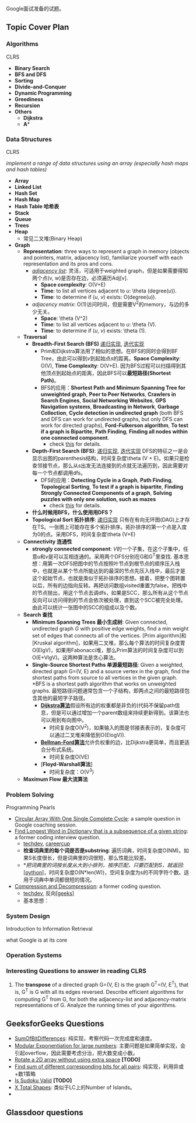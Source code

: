Google面试准备的试题。
## Topic Cover Plan
### Algorithms

CLRS

- **Binary Search**
- **BFS and DFS**
- **Sorting**
- **Divide-and-Conquer**
- **Dynamic Programming**
- **Greediness**
- **Recursion**
- **Others**
    - **Dijkstra**
    - **A***

### Data Structures

CLRS

*implement a range of data structures using an array (especially hash maps and hash tables)*

- **Array**
- **Linked List**
- **Hash Set**
- **Hash Map**
- **Hash Table 哈希表**
- **Stack**
- **Queue**
- **Trees**
- **Heap**
    - 常见二叉堆(Binary Heap)
- **Graph**
    - **Representation**: three ways to represent a graph in memory (objects and pointers, matrix, adjacency list), familiarize yourself with each representation and its pros and cons.
        - [*adjacency list*](../../Algorithms/Graph/Graph.h): 灵活，可适用于weighted graph，但是如果需要得知两个点(v, w)是否存在边，必须遍历Adj[v]. 
            - **Space complexity**: O(V+E)
            - **Time**: to list all vertices adjacent to *u*: \theta (degree(*u*)).
            - **Time**: to determine if (*u*, *v*) exists: O(degree(*u*)).
        - *adjacency matrix*: O(1)访问时间，但是需要V<sup>2</sup>的memory，与边的多少无关。
            - **Space**: \theta (V^2)
            - **Time**: to list all vertices adjacent to *u*: \theta (V).
            - **Time**: to determine if (*u*, *v*) exists: \theta (1).
    - **Traversal**
        - **Breadth-First Search (BFS)** [递归实现](../../Algorithms/Graph/Graph.cpp), [迭代实现](../../Algorithms/Graph/GraphUtil.cpp)
            - Prim和Dijkstra算法用了相似的思想。在BFS的同时会得到BF Tree，由此可以得到*v*到起始点*s*的距离。**Space Complexity**: O(V), **Time Complexity**: O(V+E). 因为BFS过程可以扫描得到其他顶点到起始点的距离，因此BFS可以**最短路径(Shortest Path)**。
            - BFS的应用：**Shortest Path and Minimum Spanning Tree for unweighted graph**, **Peer to Peer Networks**, **Crawlers in Search Engines**, **Social Networking Websites**, **GPS Navigation systems**, **Broadcasting in Network**, **Garbage Collection**, **Cycle detection in undirected graph** (both BFS and DFS can work for undirected graphs, but only DFS can work for directed graphs), **Ford-Fulkerson algorithm**, **To test if a graph is Bipartite**, **Path
                Finding**, **Finding all nodes within one connected component**.
                - check [this](https://www.geeksforgeeks.org/applications-of-breadth-first-traversal/) for details.
        - **Depth-First Search (BFS)**: [递归实现](../../Algorithms/Graph/Graph.cpp), [迭代实现](../../Algorithms/Graph/GraphUtil.cpp)  DFS的特征之一是会显示出图的parenthesis结构，时间复杂度\theta (V + E)。如果只是检查邻接节点，那么从s出发无法连接到的点就无法遍历到，因此需要对每一个节点都调用dfs。
            - DFS的应用：**Detecting Cycle in a Graph**, **Path Finding**, **Topological Sorting**, **To test if a graph is bipartite**, **Finding Strongly Connected Components of a graph**, **Solving puzzles with only one solution, such as mazes** 
                - check [this](https://www.geeksforgeeks.org/applications-of-depth-first-search/) for details.
        - **什么时候用BFS，什么使用用DFS？**
        - **Topological Sort 拓扑排序**: [递归实现](../../Algorithms/Graph/TopologicalSort.cpp) 只有在有向无环图(DAG)上才存在TS。一张图上可能存在多个拓扑排序。拓扑排序的第一个点是入度为0的点。采用DFS，时间复杂度\theta (V+E)
    - **Connectivity 连通性**
        - **strongly connected component**: *V*的一个子集，在这个子集中，任意*u*和*v*是可以互相连通的。采用两个DFS分别在G和G<sup>T</sup>里查找.            基本思想：用第一次DFS把图中的节点按照叶节点到根节点的顺序压入栈中，也就是从某个节点所能达到的最深的节点先压入栈中，最后才是这个起始节点，也就是类似于拓扑排序的思想。接着，把整个图转置以后，所有的边指向反转。再把访问数组visited重置为false，把栈中的节点抛出，用这个节点去调dfs，如果是SCC，那么所有从这个节点反向可以访问得到的节点会依次被处理，直到这个SCC被完全处理。由此可以统计一张图中的SCC的组成以及个数。
    - **Search 查找**
        - **Minimum Spanning Trees 最小生成树**: Given connected, undirected graph *G* with positive edge weights, find a min weight set of edges that connects all of the vertices. [Prim algorithm]和[Kruskal algorithm]，如果用二叉堆，那么每个算法的时间复杂度胃O(ElgV)，如果用Fabonacci堆，那么Prim算法的时间复杂度可以到O(E+VlgV)。这两种算法是贪心算法。
        - **Single-Source Shortest Paths 单源最短路径**: Given a weighted, directed graph G=(V, E) and a source vertex in the graph, find the shortest paths from source to all vertices in the given graph. *BFS is a shortest path algorithm that works on unweighted graphs. 最短路径问题通常包含一个子结构，即两点之间的最短路径包含其他的最短字子路径。
            - [**Dijkstra算法**](../../Algorithms/Graph/Dijkstra.cpp)假设所有边的权重都是非负的(代码不保留path信息，但是可以通过增加一个parent数组来持续更新得到。该算法也可以用到有向图中。
                - 时间复杂度O(V<sup>2</sup>)，如果输入的图是邻接表表示的，复杂度可以通过二叉堆来降低到O(ElogV)).
            - [**Bellman-Ford算法**](../../Algorithms/Graph/BellmanFord.cpp)允许负权重的边，比Dijkstra更简单，而且更适合分布式系统。
                - 时间复杂度O(VE)
            - [**Floyd-Warshall算法**]
                - 时间复杂度：O(V<sup>3</sup>)
    - **Maximum Flow 最大流算法**
        
        
        
### Problem Solving

Programming Pearls

- [Circular Array With One Single Complete Cycle](CircularArrayWithCompleteCycle.cpp): a sample question in Google coaching session.
- [Find Longest Word in Dictionary that is a subsequence of a given string](FindLongestWordInDictionary.cpp): a former coding interview question.
    - [techdev](https://techdevguide.withgoogle.com/paths/foundational/find-longest-word-in-dictionary-that-subsequence-of-given-string#code-challenge), [careercup](https://www.careercup.com/question?id=5757216146587648)
    - **检查词典里的每个词是否是substring**: 遍历词典，时间复杂度O(NM)。如果S长度很长，但是词典里的词很短，那么性能比较差。
    - **把词典里的词按长度从大到小排列，按序匹配，只要匹配到S，就返回*: [[python]](FindLongestWordInDictionary.py)，时间复杂度O(N*len(W))，空间复杂度为s的不同字符个数。适用于词典中单词都很短的情况。 
- [Compression and Decompression](CompressionDecompression.py): a former coding question.
    - [techdev](https://techdevguide.withgoogle.com/paths/advanced/compress-decompression#!), 反向[[geeks]](https://www.geeksforgeeks.org/run-length-encoding/)
    - 基本思想：

### System Design

Introduction to Information Retrieval

what Google is at its core

### Operation Systems

### Interesting Questions to answer in reading CLRS

1. The **transpose** of a directed graph G=(V, E) is the graph G<sup>T</sup>=(V, E<sup>T</sup>), that is, G<sup>T</sup> is G with all its edges reversed. Describe efficient algorithms for computing G<sup>T</sup> from G, for both the adjacency-list and adjacency-matrix representations of G. Analyze the running times of your algorithms.

## GeeksforGeeks Questions

- [SumOfBitDifferences](SumOfBitDifferences.cpp): 纯实现，考察代码一次完成度和速度。
- [Modular Exponentiation for large numbers](ModularExponentiationForLargeNumbers.cpp): 主要问题是如果简单实现，会引起overflow，因此需要考虑分治，把大数变成小数。
- [Rotate a 2D array without using extra space](Rotate2DArray.cpp) **[TODO]**
- [Find sum of different corresponding bits for all pairs](FindSumOfDifferentCorrespondingBitsForAllBits.cpp): 纯实现，利用异或+数1策略
- [Is Sudoku Valid](IsSudokuValid.cpp) **[TODO]**
- [X Total Shapes](XTotalShapes.cpp): 类似于LC上的Number of Islands。
-

## Glassdoor questions

